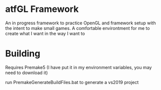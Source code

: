 # atfGL Framework
An in progress framework to practice OpenGL and framework setup with the intent to make small games. 
A comfortable environtment for me to create what I want in the way I want to

# Building
Requires Premake5 (I have put it in my environment variables, you may need to download it)

run PremakeGenerateBuildFiles.bat to generate a vs2019 project
